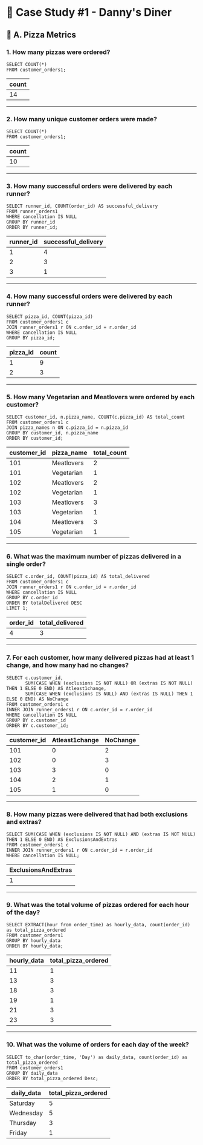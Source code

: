 # 🍕 Case Study #1 - Danny's Diner
## 📏 A. Pizza Metrics
### 1. How many pizzas were ordered?

```TSQL
SELECT COUNT(*)
FROM customer_orders1;
```

count	| 
 --- |
14 |	

---

### 2. How many unique customer orders were made?

```TSQL
SELECT COUNT(*)
FROM customer_orders1;
```

count	| 
 --- |
10 |	

---

### 3. How many successful orders were delivered by each runner?

```TSQL
SELECT runner_id, COUNT(order_id) AS successful_delivery
FROM runner_orders1
WHERE cancellation IS NULL
GROUP BY runner_id
ORDER BY runner_id;
```

| runner_id | successful_delivery |
|-----------|---------------------|
| 1         | 4                   |
| 2         | 3                   |
| 3         | 1                   |

---

### 4. How many successful orders were delivered by each runner?

```TSQL
SELECT pizza_id, COUNT(pizza_id)
FROM customer_orders1 c
JOIN runner_orders1 r ON c.order_id = r.order_id
WHERE cancellation IS NULL
GROUP BY pizza_id;
```

| pizza_id | count |
|-----------|---------------------|
| 1         | 9                   |
| 2         | 3                   |


---

### 5. How many Vegetarian and Meatlovers were ordered by each customer?

```TSQL
SELECT customer_id, n.pizza_name, COUNT(c.pizza_id) AS total_count
FROM customer_orders1 c
JOIN pizza_names n ON c.pizza_id = n.pizza_id
GROUP BY customer_id, n.pizza_name
ORDER BY customer_id;
```

| customer_id | pizza_name | total_count |
|-------------|------------|-------------|
| 101         | Meatlovers | 2           |
| 101         | Vegetarian | 1           |
| 102         | Meatlovers | 2           |
| 102         | Vegetarian | 1           |
| 103         | Meatlovers | 3           |
| 103         | Vegetarian | 1           |
| 104         | Meatlovers | 3           |
| 105         | Vegetarian | 1           |

---

### 6. What was the maximum number of pizzas delivered in a single order?

```TSQL
SELECT c.order_id, COUNT(pizza_id) AS total_delivered
FROM customer_orders1 c
JOIN runner_orders1 r ON c.order_id = r.order_id
WHERE cancellation IS NULL
GROUP BY c.order_id
ORDER BY totalDelivered DESC
LIMIT 1;
```

| order_id | total_delivered | 
|-------------|------------|
| 4         | 3 | 

---

### 7. For each customer, how many delivered pizzas had at least 1 change, and how many had no changes?

```TSQL
SELECT c.customer_id, 
       SUM(CASE WHEN (exclusions IS NOT NULL) OR (extras IS NOT NULL) THEN 1 ELSE 0 END) AS Atleast1change, 
       SUM(CASE WHEN (exclusions IS NULL) AND (extras IS NULL) THEN 1 ELSE 0 END) AS NoChange
FROM customer_orders1 c
INNER JOIN runner_orders1 r ON c.order_id = r.order_id
WHERE cancellation IS NULL
GROUP BY c.customer_id
ORDER BY c.customer_id;
```

| customer_id | Atleast1change | NoChange |
|-------------|------------|-------------|
| 101         | 0 | 2           |
| 102         |0 | 3           |
| 103         | 3 | 0           |
| 104         | 2 | 1           |
| 105         | 1 | 0           |

---

### 8. How many pizzas were delivered that had both exclusions and extras?

```TSQL
SELECT SUM(CASE WHEN (exclusions IS NOT NULL) AND (extras IS NOT NULL) THEN 1 ELSE 0 END) AS ExclusionsAndExtras
FROM customer_orders1 c
INNER JOIN runner_orders1 r ON c.order_id = r.order_id
WHERE cancellation IS NULL;
```

| ExclusionsAndExtras | 
|-------------|
| 1        | 

---

### 9. What was the total volume of pizzas ordered for each hour of the day?

```TSQL
SELECT EXTRACT(hour from order_time) as hourly_data, count(order_id) as total_pizza_ordered
FROM customer_orders1
GROUP BY hourly_data
ORDER BY hourly_data;
```

| hourly_data | total_pizza_ordered |
|-------------|---------------------|
| 11          | 1                   |
| 13          | 3                   |
| 18          | 3                   |
| 19          | 1                   |
| 21          | 3                   |
| 23          | 3                   |

---

### 10. What was the volume of orders for each day of the week?

```TSQL
SELECT to_char(order_time, 'Day') as daily_data, count(order_id) as total_pizza_ordered
FROM customer_orders1
GROUP BY daily_data
ORDER BY total_pizza_ordered Desc;
```

| daily_data | total_pizza_ordered |
|-------------|---------------------|
| Saturday          | 5                   |
| Wednesday          | 5                   |
| Thursday          | 3                   |
| Friday          | 1                   |
